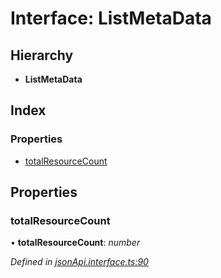 # Interface: ListMetaData

## Hierarchy

* **ListMetaData**

## Index

### Properties

* [totalResourceCount](listmetadata.md#totalresourcecount)

## Properties

###  totalResourceCount

• **totalResourceCount**: *number*

*Defined in [jsonApi.interface.ts:90](https://github.com/headline-1/coolio/blob/420fd1d/packages/json-api/src/jsonApi.interface.ts#L90)*
